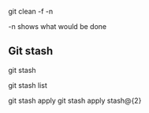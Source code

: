 git clean -f -n

-n shows what would be done

## Git stash

git stash

git stash list

git stash apply
git stash apply stash@{2}

